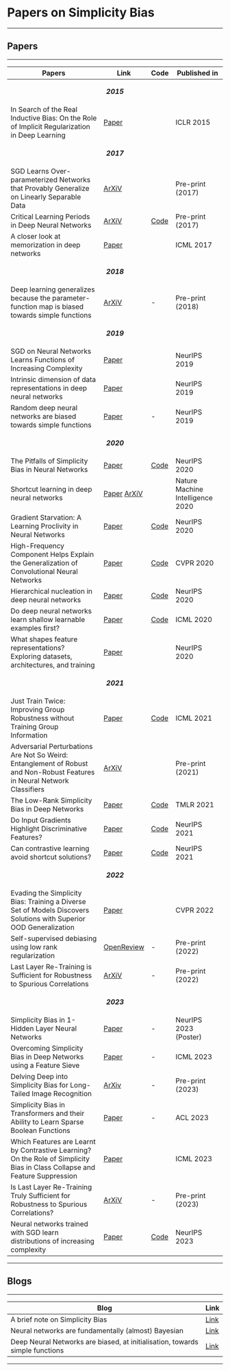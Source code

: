 <h1 id="papers-on-simplicity-bias">Papers on Simplicity Bias</h1>
<hr>
<h2 id="papers">Papers</h2>
<hr>
<table>
<thead>
<tr>
<th>Papers</th>
<th>Link</th>
<th>Code</th>
<th>Published in</th>
</tr>
</thead>
<tbody>
<tr>
<td colspan=4><p align='center'><b><em>2015</em></b></p></td>
</tr>
<tr>
<td>In Search of the Real Inductive Bias: On the Role of Implicit Regularization in Deep Learning</td>
<td><a href="https://arxiv.org/abs/1412.6614">Paper</a></td>
<td></td>
<td>ICLR 2015</td>
</tr>
<tr>
<td colspan=4><p align='center'><b><em>2017</em></b></p></td>
</tr>
<tr>
<td>SGD Learns Over-parameterized Networks that Provably Generalize on Linearly Separable Data</td>
<td><a href="https://arxiv.org/abs/1710.10174">ArXiV</a></td>
<td></td>
<td>Pre-print (2017)</td>
</tr>
<tr>
<td>Critical Learning Periods in Deep Neural Networks</td>
<td><a href="https://arxiv.org/abs/1711.08856">ArXiV</a></td>
<td><a href="https://github.com/uw-mad-dash/Accordion">Code</a></td>
<td>Pre-print (2017)</td>
</tr>
<tr>
<td>A closer look at memorization in deep networks</td>
<td><a href="https://proceedings.mlr.press/v70/arpit17a/arpit17a.pdf">Paper</a></td>
<td></td>
<td>ICML 2017</td>
</tr>
<tr>
<td colspan=4><p align='center'><b><em>2018</em></b></p></td>
</tr>
<tr>
<td>Deep learning generalizes because the parameter-function map is biased towards simple functions</td>
<td><a href="https://arxiv.org/abs/1805.08522">ArXiV</a></td>
<td>-</td>
<td>Pre-print (2018)</td>
</tr>
<tr>
<td colspan=4><p align='center'><b><em>2019</em></b></p></td>
</tr>
<tr>
<td>SGD on Neural Networks Learns Functions of Increasing Complexity</td>
<td><a href="https://dl.acm.org/doi/10.5555/3454287.3454601">Paper</a></td>
<td></td>
<td>NeurIPS 2019</td>
</tr>
<tr>
<td>Intrinsic dimension of data representations in deep neural networks</td>
<td><a href="https://proceedings.neurips.cc/paper_files/paper/2019/file/cfcce0621b49c983991ead4c3d4d3b6b-Paper.pdf">Paper</a></td>
<td></td>
<td>NeurIPS 2019</td>
</tr>
<tr>
<td>Random deep neural networks are biased towards simple functions</td>
<td><a href="https://proceedings.neurips.cc/paper/2019/file/feab05aa91085b7a8012516bc3533958-Paper.pdf">Paper</a></td>
<td>-</td>
<td>NeurIPS 2019</td>
</tr>
<tr>
<td colspan=4><p align='center'><b><em>2020</em></b></p></td>
</tr>
<tr>
<td>The Pitfalls of Simplicity Bias in Neural Networks</td>
<td><a href="https://proceedings.neurips.cc/paper/2020/file/6cfe0e6127fa25df2a0ef2ae1067d915-Paper.pdf">Paper</a></td>
<td><a href="https://github.com/harshays/simplicitybiaspitfalls">Code</a></td>
<td>NeurIPS 2020</td>
</tr>
<tr>
<td>Shortcut learning in deep neural networks</td>
<td><a href="https://www.nature.com/articles/s42256-020-00257-z">Paper</a> <a href="https://arxiv.org/abs/2004.07780">ArXiV</a></td>
<td></td>
<td>Nature Machine Intelligence 2020</td>
</tr>
<tr>
<td>Gradient Starvation: A Learning Proclivity in Neural Networks</td>
<td><a href="https://arxiv.org/pdf/2011.09468.pdf">Paper</a></td>
<td><a href="https://github.com/mpezeshki/Gradient_Starvation">Code</a></td>
<td>NeurIPS 2020</td>
</tr>
<tr>
<td>High-Frequency Component Helps Explain the Generalization of Convolutional Neural Networks</td>
<td><a href="https://openaccess.thecvf.com/content_CVPR_2020/papers/Wang_High-Frequency_Component_Helps_Explain_the_Generalization_of_Convolutional_Neural_Networks_CVPR_2020_paper.pdf">Paper</a></td>
<td><a href="https://github.com/HaohanWang/HFC">Code</a></td>
<td>CVPR 2020</td>
</tr>
<tr>
<td>Hierarchical nucleation in deep neural networks</td>
<td><a href="https://proceedings.neurips.cc/paper/2020/file/54f3bc04830d762a3b56a789b6ff62df-Paper.pdf">Paper</a></td>
<td><a href="https://github.com/diegodoimo/hierarchical_nucleation">Code</a></td>
<td>NeurIPS 2020</td>
</tr>
<tr>
<td>Do deep neural networks learn shallow learnable examples first?</td>
<td><a href="https://openreview.net/forum?id=HkxHv4rn24">Paper</a></td>
<td><a href="https://github.com/karttikeya/Shallow_to_Deep/">Code</a></td>
<td>ICML 2020</td>
</tr>
<tr>
<td>What shapes feature representations? Exploring datasets, architectures, and training</td>
<td><a href="https://proceedings.nips.cc/paper/2020/file/71e9c6620d381d60196ebe694840aaaa-Paper.pdf">Paper</a></td>
<td></td>
<td>NeurIPS 2020</td>
</tr>
<tr>
<td colspan=4><p align='center'><b><em>2021</em></b></p></td>
</tr>
<tr>
<td>Just Train Twice: Improving Group Robustness without Training Group Information</td>
<td><a href="http://proceedings.mlr.press/v139/liu21f/liu21f.pdf">Paper</a></td>
<td><a href="https://github.com/anniesch/jtt">Code</a></td>
<td>ICML 2021</td>
</tr>
<tr>
<td>Adversarial Perturbations Are Not So Weird: Entanglement of Robust and Non-Robust Features in Neural Network Classifiers</td>
<td><a href="https://arxiv.org/pdf/2102.05110.pdf">ArXiV</a></td>
<td></td>
<td>Pre-print (2021)</td>
</tr>
<tr>
<td>The Low-Rank Simplicity Bias in Deep Networks</td>
<td><a href="https://minyoungg.github.io/overparam/resources/overparam-v3.pdf">Paper</a></td>
<td><a href="https://github.com/minyoungg/overparam">Code</a></td>
<td>TMLR 2021</td>
</tr>
<tr>
<td>Do Input Gradients Highlight Discriminative Features?</td>
<td><a href="https://proceedings.neurips.cc/paper_files/paper/2021/file/0fe6a94848e5c68a54010b61b3e94b0e-Paper.pdf">Paper</a></td>
<td><a href="https://github.com/harshays/inputgradients">Code</a></td>
<td>NeurIPS 2021</td>
</tr>
<tr>
<td>Can contrastive learning avoid shortcut solutions?</td>
<td><a href="https://proceedings.neurips.cc/paper/2021/file/27934a1f19d678a1377c257b9a780e80-Paper.pdf">Paper</a></td>
<td><a href="https://github.com/joshr17/IFM">Code</a></td>
<td>NeurIPS 2021</td>
</tr>
<tr>
<td colspan=4><p align='center'><b><em>2022</em></b></p></td>
</tr>
<tr>
<td>Evading the Simplicity Bias: Training a Diverse Set of Models Discovers Solutions with Superior OOD Generalization</td>
<td><a href="https://ehsanabb.github.io/assets/files/Evading_the_Simplicity_Bias_CVPR_2022_paper.pdf">Paper</a></td>
<td></td>
<td>CVPR 2022</td>
</tr>
<tr>
<td>Self-supervised debiasing using low rank regularization</td>
<td><a href="https://openreview.net/forum?id=PHpK5B2iGpq">OpenReview</a></td>
<td>-</td>
<td>Pre-print (2022)</td>
</tr>
<tr>
<td>Last Layer Re-Training is Sufficient for Robustness to Spurious Correlations</td>
<td><a href="https://arxiv.org/abs/2204.02937">ArXiV</a></td>
<td>-</td>
<td>Pre-print (2022)</td>
</tr>
<tr>
<td colspan=4><p align='center'><b><em>2023</em></b></p></td>
</tr>
<tr>
<td>Simplicity Bias in 1-Hidden Layer Neural Networks</td>
<td><a href="https://neurips.cc/virtual/2023/poster/71765">Paper</a></td>
<td>-</td>
<td>NeurIPS 2023 (Poster)</td>
</tr>
<tr>
<td>Overcoming Simplicity Bias in Deep Networks using a Feature Sieve</td>
<td><a href="https://proceedings.mlr.press/v202/tiwari23a/tiwari23a.pdf">Paper</a></td>
<td>-</td>
<td>ICML 2023</td>
</tr>
<tr>
<td>Delving Deep into Simplicity Bias for Long-Tailed Image Recognition</td>
<td><a href="https://arxiv.org/abs/2302.03264">ArXiv</a></td>
<td>-</td>
<td>Pre-print (2023)</td>
</tr>
<tr>
<td>Simplicity Bias in Transformers and their Ability to Learn Sparse Boolean Functions</td>
<td><a href="https://aclanthology.org/2023.acl-long.317.pdf">Paper</a></td>
<td>-</td>
<td>ACL 2023</td>
</tr>
<tr>
<td>Which Features are Learnt by Contrastive Learning? On the Role of Simplicity Bias in Class Collapse and Feature Suppression</td>
<td><a href="https://proceedings.mlr.press/v202/xue23d/xue23d.pdf">Paper</a></td>
<td></td>
<td>ICML 2023</td>
</tr>
<tr>
<td>Is Last Layer Re-Training Truly Sufficient for Robustness to Spurious Correlations?</td>
<td><a href="https://arxiv.org/abs/2308.00473">ArXiV</a></td>
<td>-</td>
<td>Pre-print (2023)</td>
</tr>
<tr>
<td>Neural networks trained with SGD learn distributions of increasing complexity</td>
<td><a href="https://proceedings.mlr.press/v202/refinetti23a/refinetti23a.pdf">Paper</a></td>
<td><a href="https://github.com/sgoldt/dist_inc_comp.">Code</a></td>
<td>NeurIPS 2023</td>
</tr>
</tbody>
</table>
<hr>
<h2 id="blogs">Blogs</h2>
<hr>
<table>
<thead>
<tr>
<th>Blog</th>
<th>Link</th>
</tr>
</thead>
<tbody>
<tr>
<td>A brief note on Simplicity Bias</td>
<td><a href="https://www.lesswrong.com/posts/Gyggp2DJRMRLSnhid/a-brief-note-on-simplicity-bias-1">Link</a></td>
</tr>
<tr>
<td>Neural networks are fundamentally (almost) Bayesian</td>
<td><a href="https://towardsdatascience.com/neural-networks-are-fundamentally-bayesian-bee9a172fad8">Link</a></td>
</tr>
<tr>
<td>Deep Neural Networks are biased, at initialisation, towards simple functions</td>
<td><a href="https://towardsdatascience.com/deep-neural-networks-are-biased-at-initialisation-towards-simple-functions-a63487edcb99">Link</a></td>
</tr>
</tbody>
</table>
<hr>
